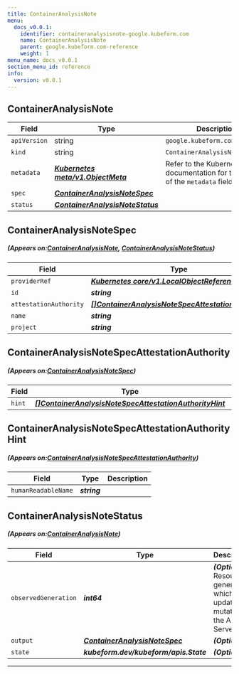 ```yaml
---
title: ContainerAnalysisNote
menu:
  docs_v0.0.1:
    identifier: containeranalysisnote-google.kubeform.com
    name: ContainerAnalysisNote
    parent: google.kubeform.com-reference
    weight: 1
menu_name: docs_v0.0.1
section_menu_id: reference
info:
  version: v0.0.1
---
```


## ContainerAnalysisNote
| Field | Type | Description |
| ------ | ----- | ----------- |
| `apiVersion` | string | `google.kubeform.com/v1alpha1` |
|    `kind` | string | `ContainerAnalysisNote` |
| `metadata` | ***[Kubernetes meta/v1.ObjectMeta](https://kubernetes.io/docs/reference/generated/kubernetes-api/v1.13/#objectmeta-v1-meta)***|Refer to the Kubernetes API documentation for the fields of the `metadata` field.|
| `spec` | ***[ContainerAnalysisNoteSpec](#ContainerAnalysisNoteSpec)***||
| `status` | ***[ContainerAnalysisNoteStatus](#ContainerAnalysisNoteStatus)***||
## ContainerAnalysisNoteSpec
##### (Appears on:[ContainerAnalysisNote](#ContainerAnalysisNote), [ContainerAnalysisNoteStatus](#ContainerAnalysisNoteStatus))
| Field | Type | Description |
| ------ | ----- | ----------- |
| `providerRef` | ***[Kubernetes core/v1.LocalObjectReference](https://kubernetes.io/docs/reference/generated/kubernetes-api/v1.13/#localobjectreference-v1-core)***||
| `id` | ***string***||
| `attestationAuthority` | ***[[]ContainerAnalysisNoteSpecAttestationAuthority](#ContainerAnalysisNoteSpecAttestationAuthority)***||
| `name` | ***string***||
| `project` | ***string***| ***(Optional)*** |
## ContainerAnalysisNoteSpecAttestationAuthority
##### (Appears on:[ContainerAnalysisNoteSpec](#ContainerAnalysisNoteSpec))
| Field | Type | Description |
| ------ | ----- | ----------- |
| `hint` | ***[[]ContainerAnalysisNoteSpecAttestationAuthorityHint](#ContainerAnalysisNoteSpecAttestationAuthorityHint)***||
## ContainerAnalysisNoteSpecAttestationAuthorityHint
##### (Appears on:[ContainerAnalysisNoteSpecAttestationAuthority](#ContainerAnalysisNoteSpecAttestationAuthority))
| Field | Type | Description |
| ------ | ----- | ----------- |
| `humanReadableName` | ***string***||
## ContainerAnalysisNoteStatus
##### (Appears on:[ContainerAnalysisNote](#ContainerAnalysisNote))
| Field | Type | Description |
| ------ | ----- | ----------- |
| `observedGeneration` | ***int64***| ***(Optional)*** Resource generation, which is updated on mutation by the API Server.|
| `output` | ***[ContainerAnalysisNoteSpec](#ContainerAnalysisNoteSpec)***| ***(Optional)*** |
| `state` | ***kubeform.dev/kubeform/apis.State***| ***(Optional)*** |
---
